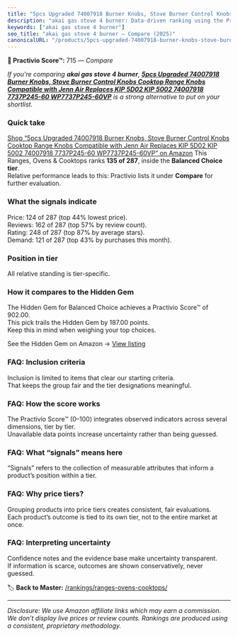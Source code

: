 ```yaml
---
title: "5pcs Upgraded 74007918 Burner Knobs, Stove Burner Control Knobs Cooktop Range Knobs Compatible with Jenn Air Replaces KIP 5D02 KIP 5002 74007918 7737P245-60 WP7737P245-60VP"
description: "akai gas stove 4 burner: Data-driven ranking using the Practivio Score™. Positioned by quality, value, demand, findability, momentum."
keywords: ["akai gas stove 4 burner"]
seo_title: "akai gas stove 4 burner — Compare (2025)"
canonicalURL: "/products/5pcs-upgraded-74007918-burner-knobs-stove-burner-control-knobs-cooktop-range-knobs-compatible-with-jenn-air-replaces-kip-5d02-kip-5002-74007918-7737p245-60-wp7737p245-60vp-B0DMSMBP8Z/"
---
```


**🛒 Practivio Score™:** 715 — _Compare_


*If you're comparing **akai gas stove 4 burner**, **[5pcs Upgraded 74007918 Burner Knobs, Stove Burner Control Knobs Cooktop Range Knobs Compatible with Jenn Air Replaces KIP 5D02 KIP 5002 74007918 7737P245-60 WP7737P245-60VP](https://www.amazon.com/dp/B0DMSMBP8Z?tag=practivio-20)** is a strong alternative to put on your shortlist.*
### Quick take
[Shop “5pcs Upgraded 74007918 Burner Knobs, Stove Burner Control Knobs Cooktop Range Knobs Compatible with Jenn Air Replaces KIP 5D02 KIP 5002 74007918 7737P245-60 WP7737P245-60VP” on Amazon](https://www.amazon.com/dp/B0DMSMBP8Z?tag=practivio-20)
This Ranges, Ovens & Cooktops ranks **135 of 287**, inside the **Balanced Choice tier**.  
Relative performance leads to this: Practivio lists it under **Compare** for further evaluation.

### What the signals indicate
Price: 124 of 287 (top 44% lowest price).  
Reviews: 162 of 287 (top 57% by review count).  
Rating: 248 of 287 (top 87% by average stars).  
Demand: 121 of 287 (top 43% by purchases this month).

### Position in tier
All relative standing is tier-specific.

### How it compares to the Hidden Gem
The Hidden Gem for Balanced Choice achieves a Practivio Score™ of 902.00.  
This pick trails the Hidden Gem by 187.00 points.  
Keep this in mind when weighing your top choices.  

See the Hidden Gem on Amazon → [View listing](https://www.amazon.com/dp/B0824W5FWS?tag=practivio-20)

### FAQ: Inclusion criteria
Inclusion is limited to items that clear our starting criteria.  
That keeps the group fair and the tier designations meaningful.

### FAQ: How the score works
The Practivio Score™ (0–100) integrates observed indicators across several dimensions, tier by tier.  
Unavailable data points increase uncertainty rather than being guessed.

### FAQ: What “signals” means here
“Signals” refers to the collection of measurable attributes that inform a product’s position within a tier.

### FAQ: Why price tiers?
Grouping products into price tiers creates consistent, fair evaluations.  
Each product’s outcome is tied to its own tier, not to the entire market at once.

### FAQ: Interpreting uncertainty
Confidence notes and the evidence base make uncertainty transparent.  
If information is scarce, outcomes are shown conservatively, never guessed.

<!-- Missing template for Compare/CompareWithinPriceClass -->


🏷️ **Back to Master:** [/rankings/ranges-ovens-cooktops/](/rankings/ranges-ovens-cooktops/)

---
_Disclosure: We use Amazon affiliate links which may earn a commission. We don’t display live prices or review counts. Rankings are produced using a consistent, proprietary methodology._
